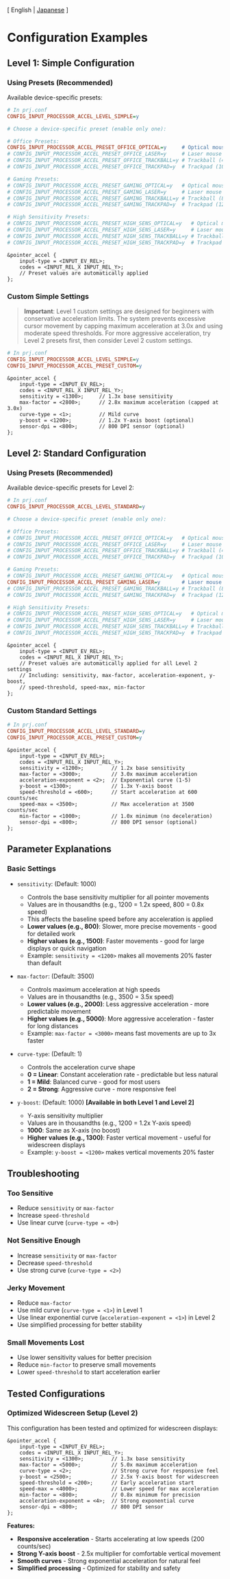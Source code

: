 [ English | [Japanese](CONFIGURATION_EXAMPLES-j.md) ]

# Configuration Examples

## Level 1: Simple Configuration

### Using Presets (Recommended)

Available device-specific presets:

```ini
# In prj.conf
CONFIG_INPUT_PROCESSOR_ACCEL_LEVEL_SIMPLE=y

# Choose a device-specific preset (enable only one):

# Office Presets:
CONFIG_INPUT_PROCESSOR_ACCEL_PRESET_OFFICE_OPTICAL=y     # Optical mouse (800 DPI)
# CONFIG_INPUT_PROCESSOR_ACCEL_PRESET_OFFICE_LASER=y     # Laser mouse (1600 DPI)
# CONFIG_INPUT_PROCESSOR_ACCEL_PRESET_OFFICE_TRACKBALL=y # Trackball (400 DPI)
# CONFIG_INPUT_PROCESSOR_ACCEL_PRESET_OFFICE_TRACKPAD=y  # Trackpad (1000 DPI)

# Gaming Presets:
# CONFIG_INPUT_PROCESSOR_ACCEL_PRESET_GAMING_OPTICAL=y   # Optical mouse (1200 DPI)
# CONFIG_INPUT_PROCESSOR_ACCEL_PRESET_GAMING_LASER=y     # Laser mouse (3200 DPI)
# CONFIG_INPUT_PROCESSOR_ACCEL_PRESET_GAMING_TRACKBALL=y # Trackball (800 DPI)
# CONFIG_INPUT_PROCESSOR_ACCEL_PRESET_GAMING_TRACKPAD=y  # Trackpad (1200 DPI)

# High Sensitivity Presets:
# CONFIG_INPUT_PROCESSOR_ACCEL_PRESET_HIGH_SENS_OPTICAL=y   # Optical mouse (1600 DPI)
# CONFIG_INPUT_PROCESSOR_ACCEL_PRESET_HIGH_SENS_LASER=y     # Laser mouse (6400 DPI)
# CONFIG_INPUT_PROCESSOR_ACCEL_PRESET_HIGH_SENS_TRACKBALL=y # Trackball (800 DPI)
# CONFIG_INPUT_PROCESSOR_ACCEL_PRESET_HIGH_SENS_TRACKPAD=y  # Trackpad (1200 DPI)
```

```devicetree
&pointer_accel {
    input-type = <INPUT_EV_REL>;
    codes = <INPUT_REL_X INPUT_REL_Y>;
    // Preset values are automatically applied
};
```

### Custom Simple Settings

> **Important**: Level 1 custom settings are designed for beginners with conservative acceleration limits. The system prevents excessive cursor movement by capping maximum acceleration at 3.0x and using moderate speed thresholds. For more aggressive acceleration, try Level 2 presets first, then consider Level 2 custom settings.

```ini
# In prj.conf
CONFIG_INPUT_PROCESSOR_ACCEL_LEVEL_SIMPLE=y
CONFIG_INPUT_PROCESSOR_ACCEL_PRESET_CUSTOM=y
```

```devicetree
&pointer_accel {
    input-type = <INPUT_EV_REL>;
    codes = <INPUT_REL_X INPUT_REL_Y>;
    sensitivity = <1300>;     // 1.3x base sensitivity
    max-factor = <2800>;      // 2.8x maximum acceleration (capped at 3.0x)
    curve-type = <1>;         // Mild curve
    y-boost = <1200>;         // 1.2x Y-axis boost (optional)
    sensor-dpi = <800>;       // 800 DPI sensor (optional)
};
```

## Level 2: Standard Configuration

### Using Presets (Recommended)

Available device-specific presets for Level 2:

```ini
# In prj.conf
CONFIG_INPUT_PROCESSOR_ACCEL_LEVEL_STANDARD=y

# Choose a device-specific preset (enable only one):

# Office Presets:
# CONFIG_INPUT_PROCESSOR_ACCEL_PRESET_OFFICE_OPTICAL=y   # Optical mouse (800 DPI)
# CONFIG_INPUT_PROCESSOR_ACCEL_PRESET_OFFICE_LASER=y     # Laser mouse (1600 DPI)
# CONFIG_INPUT_PROCESSOR_ACCEL_PRESET_OFFICE_TRACKBALL=y # Trackball (400 DPI)
# CONFIG_INPUT_PROCESSOR_ACCEL_PRESET_OFFICE_TRACKPAD=y  # Trackpad (1000 DPI)

# Gaming Presets:
# CONFIG_INPUT_PROCESSOR_ACCEL_PRESET_GAMING_OPTICAL=y   # Optical mouse (1200 DPI)
CONFIG_INPUT_PROCESSOR_ACCEL_PRESET_GAMING_LASER=y       # Laser mouse (3200 DPI)
# CONFIG_INPUT_PROCESSOR_ACCEL_PRESET_GAMING_TRACKBALL=y # Trackball (800 DPI)
# CONFIG_INPUT_PROCESSOR_ACCEL_PRESET_GAMING_TRACKPAD=y  # Trackpad (1200 DPI)

# High Sensitivity Presets:
# CONFIG_INPUT_PROCESSOR_ACCEL_PRESET_HIGH_SENS_OPTICAL=y   # Optical mouse (1600 DPI)
# CONFIG_INPUT_PROCESSOR_ACCEL_PRESET_HIGH_SENS_LASER=y     # Laser mouse (6400 DPI)
# CONFIG_INPUT_PROCESSOR_ACCEL_PRESET_HIGH_SENS_TRACKBALL=y # Trackball (800 DPI)
# CONFIG_INPUT_PROCESSOR_ACCEL_PRESET_HIGH_SENS_TRACKPAD=y  # Trackpad (1200 DPI)
```

```devicetree
&pointer_accel {
    input-type = <INPUT_EV_REL>;
    codes = <INPUT_REL_X INPUT_REL_Y>;
    // Preset values are automatically applied for all Level 2 settings
    // Including: sensitivity, max-factor, acceleration-exponent, y-boost,
    // speed-threshold, speed-max, min-factor
};
```

### Custom Standard Settings

```ini
# In prj.conf
CONFIG_INPUT_PROCESSOR_ACCEL_LEVEL_STANDARD=y
CONFIG_INPUT_PROCESSOR_ACCEL_PRESET_CUSTOM=y
```

```devicetree
&pointer_accel {
    input-type = <INPUT_EV_REL>;
    codes = <INPUT_REL_X INPUT_REL_Y>;
    sensitivity = <1200>;         // 1.2x base sensitivity
    max-factor = <3000>;          // 3.0x maximum acceleration
    acceleration-exponent = <2>;  // Exponential curve (1-5)
    y-boost = <1300>;             // 1.3x Y-axis boost
    speed-threshold = <600>;      // Start acceleration at 600 counts/sec
    speed-max = <3500>;           // Max acceleration at 3500 counts/sec
    min-factor = <1000>;          // 1.0x minimum (no deceleration)
    sensor-dpi = <800>;           // 800 DPI sensor (optional)
};
```

## Parameter Explanations

### Basic Settings

- `sensitivity`: (Default: 1000)

  - Controls the base sensitivity multiplier for all pointer movements
  - Values are in thousandths (e.g., 1200 = 1.2x speed, 800 = 0.8x speed)
  - This affects the baseline speed before any acceleration is applied
  - **Lower values (e.g., 800)**: Slower, more precise movements - good for detailed work
  - **Higher values (e.g., 1500)**: Faster movements - good for large displays or quick navigation
  - Example: `sensitivity = <1200>` makes all movements 20% faster than default

- `max-factor`: (Default: 3500)

  - Controls maximum acceleration at high speeds
  - Values are in thousandths (e.g., 3500 = 3.5x speed)
  - **Lower values (e.g., 2000)**: Less aggressive acceleration - more predictable movement
  - **Higher values (e.g., 5000)**: More aggressive acceleration - faster for long distances
  - Example: `max-factor = <3000>` means fast movements are up to 3x faster

- `curve-type`: (Default: 1)

  - Controls the acceleration curve shape
  - **0 = Linear**: Constant acceleration rate - predictable but less natural
  - **1 = Mild**: Balanced curve - good for most users
  - **2 = Strong**: Aggressive curve - more responsive feel

- `y-boost`: (Default: 1000) **[Available in both Level 1 and Level 2]**
  - Y-axis sensitivity multiplier
  - Values are in thousandths (e.g., 1200 = 1.2x Y-axis speed)
  - **1000**: Same as X-axis (no boost)
  - **Higher values (e.g., 1300)**: Faster vertical movement - useful for widescreen displays
  - Example: `y-boost = <1200>` makes vertical movements 20% faster

## Troubleshooting

### Too Sensitive

- Reduce `sensitivity` or `max-factor`
- Increase `speed-threshold`
- Use linear curve (`curve-type = <0>`)

### Not Sensitive Enough

- Increase `sensitivity` or `max-factor`
- Decrease `speed-threshold`
- Use strong curve (`curve-type = <2>`)

### Jerky Movement

- Reduce `max-factor`
- Use mild curve (`curve-type = <1>`) in Level 1
- Use linear exponential curve (`acceleration-exponent = <1>`) in Level 2
- Use simplified processing for better stability

### Small Movements Lost

- Use lower sensitivity values for better precision
- Reduce `min-factor` to preserve small movements
- Lower `speed-threshold` to start acceleration earlier

## Tested Configurations

### Optimized Widescreen Setup (Level 2)

This configuration has been tested and optimized for widescreen displays:

```devicetree
&pointer_accel {
    input-type = <INPUT_EV_REL>;
    codes = <INPUT_REL_X INPUT_REL_Y>;
    sensitivity = <1300>;         // 1.3x base sensitivity
    max-factor = <5000>;          // 5.0x maximum acceleration
    curve-type = <2>;             // Strong curve for responsive feel
    y-boost = <2500>;             // 2.5x Y-axis boost for widescreen
    speed-threshold = <200>;      // Early acceleration start
    speed-max = <4000>;           // Lower speed for max acceleration
    min-factor = <800>;           // 0.8x minimum for precision
    acceleration-exponent = <4>;  // Strong exponential curve
    sensor-dpi = <800>;           // 800 DPI sensor
};
```

**Features:**

- **Responsive acceleration** - Starts accelerating at low speeds (200 counts/sec)
- **Strong Y-axis boost** - 2.5x multiplier for comfortable vertical movement
- **Smooth curves** - Strong exponential acceleration for natural feel
- **Simplified processing** - Optimized for stability and safety
